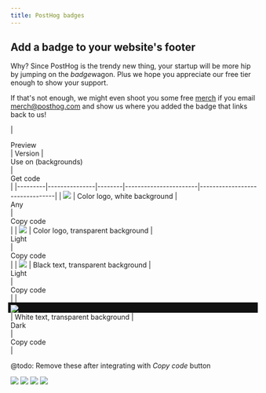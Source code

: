 ```yaml
---
title: PostHog badges
---
```


## Add a badge to your website's footer

Why? Since PostHog is the trendy new thing, your startup will be more hip by jumping on the <em>badge</em>wagon. Plus we hope you appreciate our free tier enough to show your support.

If that's not enough, we might even shoot you some free [merch](/merch) if you email merch@posthog.com and show us where you added the badge that links back to us!

<OverflowXSection>

| <div class="text-center">Preview</div> | Version          | <div class="text-center">Use on (backgrounds)</div> | <div class="text-center">Get code</div> |
|---------|---------------|--------|-----------------------|--------------------------------|
| <img src="/brand/badge/posthog-badge-white-bg-color.svg" />     | Color logo, white background | <div class="text-center">Any</div> |  <div class="text-center">Copy code</div> |
| <img src="/brand/badge/posthog-badge-transparent-bg-color.svg" />  | Color logo, transparent background | <div class="text-center">Light</div> |  <div class="text-center">Copy code</div> |
| <img src="/brand/badge/posthog-badge-transparent-bg-black-text.svg" />  | Black text, transparent background | <div class="text-center">Light</div>    |  <div class="text-center">Copy code</div> |
| <div style="background:#111;padding:5px 5px 0;margin-left:-5px;"><img src="/brand/badge/posthog-badge-transparent-bg-white-text.svg" /></div>  | White text, transparent background | <div class="text-center">Dark</div>    |  <div class="text-center">Copy code</div> |

</OverflowXSection>

@todo: Remove these after integrating with _Copy code_ button

<a href="https://posthog.com?utm_source=badge" title="Built with PostHog analytics + more" target="_blank"><img src="https://d1hovhsvet4m1p.cloudfront.net/badges/posthog-badge-white-bg-color.svg" /></a>
<a href="https://posthog.com?utm_source=badge" title="Built with PostHog analytics + more" target="_blank"><img src="https://d1hovhsvet4m1p.cloudfront.net/badges/posthog-badge-transparent-bg-color.svg" /></a>
<a href="https://posthog.com?utm_source=badge" title="Built with PostHog analytics + more" target="_blank"><img src="https://d1hovhsvet4m1p.cloudfront.net/badges/posthog-badge-transparent-bg-black-text.svg" /></a>
<a href="https://posthog.com?utm_source=badge" title="Built with PostHog analytics + more" target="_blank"><img src="https://d1hovhsvet4m1p.cloudfront.net/badges/posthog-badge-transparent-bg-white-text.svg" /></a>

